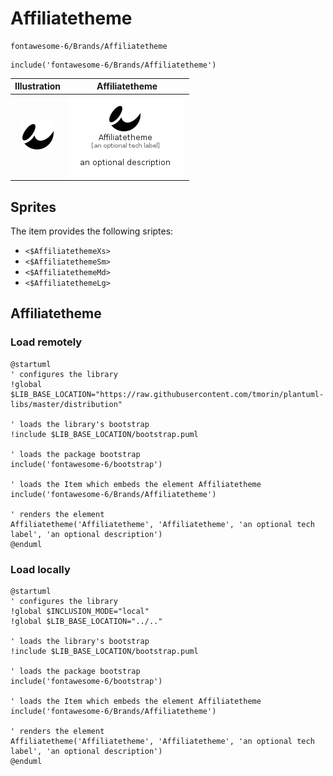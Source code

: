 # Affiliatetheme


```text
fontawesome-6/Brands/Affiliatetheme
```

```text
include('fontawesome-6/Brands/Affiliatetheme')
```



| Illustration | Affiliatetheme |
| :---: | :---: |
| ![illustration for Illustration](../../fontawesome-6/Brands/Affiliatetheme.png) | ![illustration for Affiliatetheme](../../fontawesome-6/Brands/Affiliatetheme.Local.png) |



## Sprites
The item provides the following sriptes:

- `<$AffiliatethemeXs>`
- `<$AffiliatethemeSm>`
- `<$AffiliatethemeMd>`
- `<$AffiliatethemeLg>`





## Affiliatetheme

### Load remotely
```plantuml
@startuml
' configures the library
!global $LIB_BASE_LOCATION="https://raw.githubusercontent.com/tmorin/plantuml-libs/master/distribution"

' loads the library's bootstrap
!include $LIB_BASE_LOCATION/bootstrap.puml

' loads the package bootstrap
include('fontawesome-6/bootstrap')

' loads the Item which embeds the element Affiliatetheme
include('fontawesome-6/Brands/Affiliatetheme')

' renders the element
Affiliatetheme('Affiliatetheme', 'Affiliatetheme', 'an optional tech label', 'an optional description')
@enduml
```

### Load locally
```plantuml
@startuml
' configures the library
!global $INCLUSION_MODE="local"
!global $LIB_BASE_LOCATION="../.."

' loads the library's bootstrap
!include $LIB_BASE_LOCATION/bootstrap.puml

' loads the package bootstrap
include('fontawesome-6/bootstrap')

' loads the Item which embeds the element Affiliatetheme
include('fontawesome-6/Brands/Affiliatetheme')

' renders the element
Affiliatetheme('Affiliatetheme', 'Affiliatetheme', 'an optional tech label', 'an optional description')
@enduml
```

